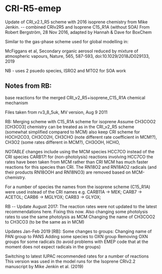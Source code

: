 CRI-R5-emep
===========

Update of CRI_v2.1_R5 scheme with 2016 isoprene chemistry from Mike Jenkin.
-- combined CRIv2R5 and Isoprene C15_R1A (without SOA)
From Robert Bergström,  28 Nov 2016, adapted by Hannah & Dave for BoxChem

Similar to the gas-phase scheme used for global modelling in:

   McFiggans et al, Secondary organic aerosol reduced by mixture of
   atmospheric vapours, Nature, 565, 587-593, doi:10.1029/2018JD029133,
   2019

NB - uses 2 psuedo species, ISRO2 and MTO2 for SOA work 

Notes from RB:
--------------

base reactions for the merged CRI_v2_R5+isoprene_C15_R1A chemical mechanism

Files taken from rv3_8_5uk, MV version, Aug 9 2011

RB: Merging scheme with C15_R1A scheme for isoprene
    Assume CH3COO2 [CH3CO3] chemistry can be treated as in the CRI_v2_R5
      scheme (somewhat simplified compared to MCM)
     also keep CRI scheme for HOCH2CO3, CH3CO2H, CH3CHO (note different rate
      coefficient in MCM!?), 
     CH3O2 (some rates different in MCM?), CH3OOH, HCHO, 

*NOTABLE* changes include using the MCM species HCC7CO instead of the CRI
      species CARB17!
         for (non-photolysis) reactions involving HCC7CO the rates have been
      taken from MCM rather than CRI
         MCM has much faster reactions for this species than CRI.
         The RN18O2 and RN18AO2 radicals (and their products RN18OOH and
      RN18NO3) are removed based on MCM-chemistry.

For a number of species the names from the isoprene scheme (C15_R1A) were
      used instead of the CRI names
    e.g. CARB11A -> MEK; CARB7 -> ACETOL; CARB6 -> MGLYOX; CARB3 -> GLYOX; 

RB -- Update August 2017:
   The reaction rates were not updated to the latest recommendations here.
   Fixing this now.
   Also changing some photolysis rates to use the same photolysis as MCM
   Changing the name of CH3COO2 to CH3CO3 (to be the same as in MCM)


Updates Jan-Feb 2019 [RB]: 
   Some changes to groups: Changing name of PAN group to PANS
                           Adding some species to OXN group
                           Removing OXN groups for some radicals (to
                           avoid problems with EMEP code that at the
                           moment does not expect radicals in the groups)

   Switching to latest IUPAC recommended rates for a number of reactions
   This version was used in the model runs for the Isoprene CRIv2.2 manuscript by Mike Jenkin et al. (2019)
